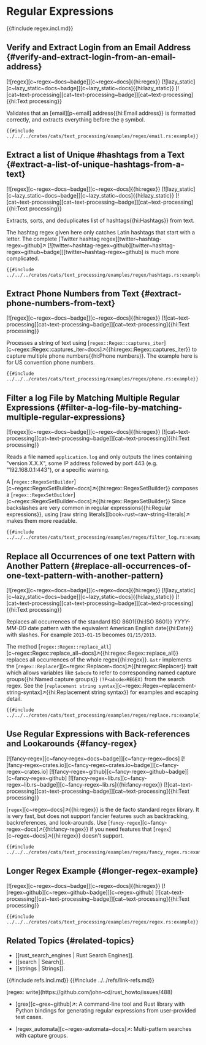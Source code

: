 # Regular Expressions

{{#include regex.incl.md}}

## Verify and Extract Login from an Email Address {#verify-and-extract-login-from-an-email-address}

[![regex][c~regex~docs~badge]][c~regex~docs]{{hi:regex}} [![lazy_static][c~lazy_static~docs~badge]][c~lazy_static~docs]{{hi:lazy_static}} [![cat~text-processing][cat~text-processing~badge]][cat~text-processing]{{hi:Text processing}}

Validates that an [email][p~email] address{{hi:Email address}} is formatted correctly, and extracts everything before the `@` symbol.

```rust,editable
{{#include ../../../crates/cats/text_processing/examples/regex/email.rs:example}}
```

## Extract a list of Unique #hashtags from a Text {#extract-a-list-of-unique-hashtags-from-a-text}

[![regex][c~regex~docs~badge]][c~regex~docs]{{hi:regex}} [![lazy_static][c~lazy_static~docs~badge]][c~lazy_static~docs]{{hi:lazy_static}} [![cat~text-processing][cat~text-processing~badge]][cat~text-processing]{{hi:Text processing}}

Extracts, sorts, and deduplicates list of hashtags{{hi:Hashtags}} from text.

The hashtag regex given here only catches Latin hashtags that start with a letter. The complete [Twitter hashtag regex][twitter~hashtag-regex~github]↗ [![twitter~hashtag-regex~github][twitter~hashtag-regex~github~badge]][twitter~hashtag-regex~github] is much more complicated.

```rust,editable
{{#include ../../../crates/cats/text_processing/examples/regex/hashtags.rs:example}}
```

## Extract Phone Numbers from Text {#extract-phone-numbers-from-text}

[![regex][c~regex~docs~badge]][c~regex~docs]{{hi:regex}} [![cat~text-processing][cat~text-processing~badge]][cat~text-processing]{{hi:Text processing}}

Processes a string of text using [`regex::Regex::captures_iter`][c~regex::Regex::captures_iter~docs]↗{{hi:regex::Regex::captures_iter}} to capture multiple phone numbers{{hi:Phone numbers}}. The example here is for US convention phone numbers.

```rust,editable
{{#include ../../../crates/cats/text_processing/examples/regex/phone.rs:example}}
```

## Filter a log File by Matching Multiple Regular Expressions {#filter-a-log-file-by-matching-multiple-regular-expressions}

[![regex][c~regex~docs~badge]][c~regex~docs]{{hi:regex}} [![cat~text-processing][cat~text-processing~badge]][cat~text-processing]{{hi:Text processing}}

Reads a file named `application.log` and only outputs the lines containing "version X.X.X", some IP address followed by port 443 (e.g. "192.168.0.1:443"), or a specific warning.

A [`regex::RegexSetBuilder`][c~regex::RegexSetBuilder~docs]↗{{hi:regex::RegexSetBuilder}} composes a [`regex::RegexSetBuilder`][c~regex::RegexSetBuilder~docs]↗{{hi:regex::RegexSetBuilder}} Since backslashes are very common in regular expressions{{hi:Regular expressions}}, using [raw string literals][book~rust~raw-string-literals]↗ makes them more readable.

```rust,editable
{{#include ../../../crates/cats/text_processing/examples/regex/filter_log.rs:example}}
```

## Replace all Occurrences of one text Pattern with Another Pattern {#replace-all-occurrences-of-one-text-pattern-with-another-pattern}

[![regex][c~regex~docs~badge]][c~regex~docs]{{hi:regex}} [![lazy_static][c~lazy_static~docs~badge]][c~lazy_static~docs]{{hi:lazy_static}} [![cat~text-processing][cat~text-processing~badge]][cat~text-processing]{{hi:Text processing}}

Replaces all occurrences of the standard ISO 8601{{hi:ISO 8601}} *YYYY-MM-DD* date pattern with the equivalent American English date{{hi:Date}} with slashes. For example `2013-01-15` becomes `01/15/2013`.

The method [`regex::Regex::replace_all`][c~regex::Regex::replace_all~docs]↗{{hi:regex::Regex::replace_all}} replaces all occurrences of the whole regex{{hi:regex}}.
`&str` implements the [`regex::Replacer`][c~regex::Replacer~docs]↗{{hi:regex::Replacer}} trait which allows variables like `$abcde` to refer to corresponding named capture groups{{hi:Named capture groups}} `(?P<abcde>REGEX)` from the search regex. See the [`replacement string syntax`][c~regex::Regex~replacement-string-syntax]↗{{hi:Replacement string syntax}} for examples and escaping detail.

```rust,editable
{{#include ../../../crates/cats/text_processing/examples/regex/replace.rs:example}}
```

## Use Regular Expressions with Back-references and Lookarounds {#fancy-regex}

[![fancy-regex][c~fancy-regex~docs~badge]][c~fancy-regex~docs] [![fancy-regex~crates.io][c~fancy-regex~crates.io~badge]][c~fancy-regex~crates.io] [![fancy-regex~github][c~fancy-regex~github~badge]][c~fancy-regex~github] [![fancy-regex~lib.rs][c~fancy-regex~lib.rs~badge]][c~fancy-regex~lib.rs]{{hi:fancy-regex}} [![cat~text-processing][cat~text-processing~badge]][cat~text-processing]{{hi:Text processing}}

[`regex`][c~regex~docs]↗{{hi:regex}} is the de facto standard regex library. It is very fast, but does not support fancier features such as backtracking, backreferences, and look-arounds. Use [`fancy-regex`][c~fancy-regex~docs]↗{{hi:fancy-regex}} if you need features that [`regex`][c~regex~docs]↗{{hi:regex}} doesn't support.

```rust,editable
{{#include ../../../crates/cats/text_processing/examples/regex/fancy_regex.rs:example}}
```

## Longer Regex Example {#longer-regex-example}

[![regex][c~regex~docs~badge]][c~regex~docs]{{hi:regex}} [![regex~github][c~regex~github~badge]][c~regex~github] [![cat~text-processing][cat~text-processing~badge]][cat~text-processing]{{hi:Text processing}}

```rust,editable
{{#include ../../../crates/cats/text_processing/examples/regex/regex.rs:example}}
```

## Related Topics {#related-topics}

- [[rust_search_engines | Rust Search Engines]].
- [[search | Search]].
- [[strings | Strings]].

{{#include refs.incl.md}}
{{#include ../../refs/link-refs.md}}

<div class="hidden">
[regex: write](https://github.com/john-cd/rust_howto/issues/488)

- [grex][c~grex~github]↗: A command-line tool and Rust library with Python bindings for generating regular expressions from user-provided test cases.

- [regex_automata][c~regex-automata~docs]↗: Multi-pattern searches with capture groups.

</div>

